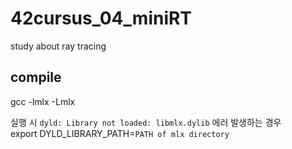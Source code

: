 # 42cursus_04_miniRT
study about ray tracing

## compile
gcc -lmlx -Lmlx

실행 시 ``dyld: Library not loaded: libmlx.dylib`` 에러 발생하는 경우  
export DYLD_LIBRARY_PATH=``PATH of mlx directory``
